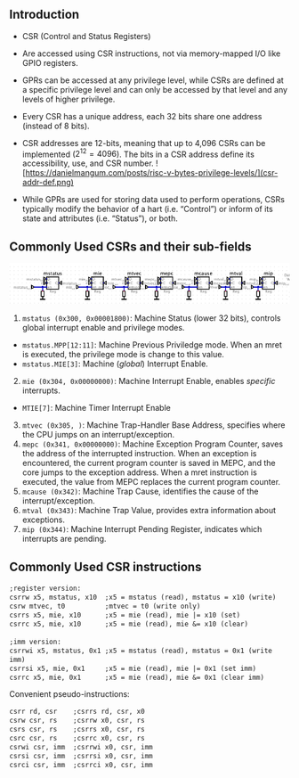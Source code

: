 ## Introduction

* CSR (Control and Status Registers)
* Are accessed using CSR instructions, not via memory-mapped I/O like GPIO registers.
* GPRs can be accessed at any privilege level, while CSRs are defined at a specific privilege level and can only be accessed by that level and any levels of higher privilege.
* Every CSR has a unique address, each 32 bits share one address (instead of 8 bits).
* CSR addresses are 12-bits, meaning that up to 4,096 CSRs can be implemented ($2^12 = 4096$). The bits in a CSR address define its accessibility, use, and CSR number.
![https://danielmangum.com/posts/risc-v-bytes-privilege-levels/](csr-addr-def.png)

* While GPRs are used for storing data used to perform operations, CSRs typically modify the behavior of a hart (i.e. “Control”) or inform of its state and attributes (i.e. “Status”), or both.

## Commonly Used CSRs and their sub-fields

![reg (addr, reset_val)](common-csrs.png)

1.	`mstatus (0x300, 0x00001800)`: Machine Status (lower 32 bits), controls global interrupt enable and privilege modes.
- `mstatus.MPP[12:11]`: Machine Previous Priviledge mode. When an mret is executed, the privilege mode is change to this value.
- `mstatus.MIE[3]`: Machine (*global*) Interrupt Enable.

2.	`mie (0x304, 0x00000000)`: Machine Interrupt Enable, enables *specific* interrupts.
- `MTIE[7]`: Machine Timer Interrupt Enable

3.	`mtvec (0x305, )`: Machine Trap-Handler Base Address, specifies where the CPU jumps on an interrupt/exception.
4.	`mepc (0x341, 0x00000000)`: Machine Exception Program Counter, saves the address of the interrupted instruction. When an exception is encountered, the current program counter is saved in MEPC, and the core jumps to the exception address. When a mret instruction is executed, the value from MEPC replaces the current program counter.
5.	`mcause (0x342)`: Machine Trap Cause, identifies the cause of the interrupt/exception.
6.	`mtval (0x343)`: Machine Trap Value, provides extra information about exceptions.
7.	`mip (0x344)`: Machine Interrupt Pending Register, indicates which interrupts are pending.

## Commonly Used CSR instructions

```assembly
;register version:
csrrw x5, mstatus, x10  ;x5 = mstatus (read), mstatus = x10 (write)
csrw mtvec, t0          ;mtvec = t0 (write only)
csrrs x5, mie, x10      ;x5 = mie (read), mie |= x10 (set)
csrrc x5, mie, x10      ;x5 = mie (read), mie &= x10 (clear)

;imm version:
csrrwi x5, mstatus, 0x1 ;x5 = mstatus (read), mstatus = 0x1 (write imm)
csrrsi x5, mie, 0x1     ;x5 = mie (read), mie |= 0x1 (set imm)
csrrc x5, mie, 0x1      ;x5 = mie (read), mie &= 0x1 (clear imm)
```

Convenient pseudo-instructions:

```assembly
csrr rd, csr    ;csrrs rd, csr, x0
csrw csr, rs    ;csrrw x0, csr, rs
csrs csr, rs    ;csrrs x0, csr, rs
csrc csr, rs    ;csrrc x0, csr, rs
csrwi csr, imm  ;csrrwi x0, csr, imm
csrsi csr, imm  ;csrrsi x0, csr, imm
csrci csr, imm  ;csrrci x0, csr, imm
```